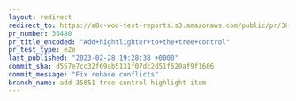 ```yaml
---
layout: redirect
redirect_to: https://a8c-woo-test-reports.s3.amazonaws.com/public/pr/36480/e2e/index.html
pr_number: 36480
pr_title_encoded: "Add+hightlighter+to+the+tree+control"
pr_test_type: e2e
last_published: "2023-02-28 19:28:38 +0000"
commit_sha: d557e7cc32f69ab5131f07dc2d51f620af9f1606
commit_message: "Fix rebase conflicts"
branch_name: add-35851-tree-control-highlight-item
---
```

